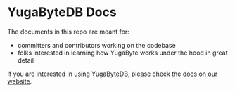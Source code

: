 # YugaByteDB Docs

The documents in this repo are meant for:
- committers and contributors working on the codebase
- folks interested in learning how YugaByte works under the hood in great detail

If you are interested in using YugaByteDB, please check the [docs on our website](https://docs.yugabyte.com/).
